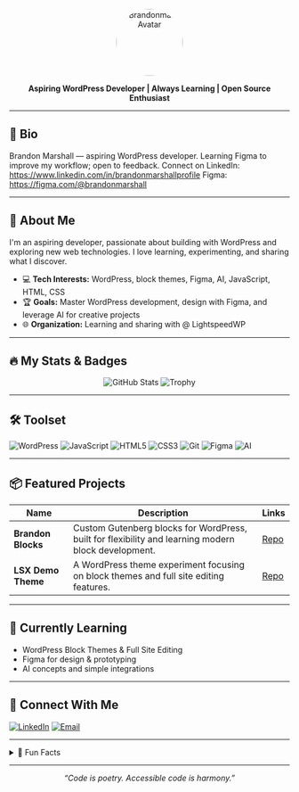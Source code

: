 <!-- Profile Header -->
<p align="center">
  <img src="https://github.com/Brandonma21.png" width="120" alt="Brandonma21 Avatar" style="border-radius:50%">
  <p align="center"><b>Aspiring WordPress Developer | Always Learning | Open Source Enthusiast</b></p>
</p>

---

## 👤 Bio

Brandon Marshall — aspiring WordPress developer. Learning Figma to improve my workflow; open to feedback. Connect on LinkedIn: https://www.linkedin.com/in/brandonmarshallprofile
Figma: https://figma.com/@brandonmarshall

---

## 🚀 About Me

I'm an aspiring developer, passionate about building with WordPress and exploring new web technologies. I love learning, experimenting, and sharing what I discover.

- 💻 **Tech Interests:** WordPress, block themes, Figma, AI, JavaScript, HTML, CSS
- 🏆 **Goals:** Master WordPress development, design with Figma, and leverage AI for creative projects
- 🌐 **Organization:** Learning and sharing with @ LightspeedWP

---

## 🔥 My Stats & Badges

<p align="center">
  <img src="https://github-readme-stats.vercel.app/api?username=Brandonmarshal&show_icons=true&hide=prs&count_private=true&theme=radical" alt="GitHub Stats" />
  <img src="https://github-profile-trophy.vercel.app/?username=Brandonmarshal&theme=flat&title=Stars,Followers,Commits,Issues,PullRequest" alt="Trophy" />
</p>

---

## 🛠️ Toolset

![WordPress](https://img.shields.io/badge/-WordPress-21759b?logo=wordpress&logoColor=white)
![JavaScript](https://img.shields.io/badge/-JavaScript-f7df1e?logo=javascript&logoColor=black)
![HTML5](https://img.shields.io/badge/-HTML5-e34f26?logo=html5&logoColor=white)
![CSS3](https://img.shields.io/badge/-CSS3-1572b6?logo=css3&logoColor=white)
![Git](https://img.shields.io/badge/-Git-f05032?logo=git&logoColor=white)
![Figma](https://img.shields.io/badge/-Figma-333?logo=figma&logoColor=white)
![AI](https://img.shields.io/badge/-AI-0b3d91?logo=openai&logoColor=white)

---

## 📦 Featured Projects

| Name | Description | Links |
|---|---|---|
| **Brandon Blocks** | Custom Gutenberg blocks for WordPress, built for flexibility and learning modern block development. | [Repo](https://github.com/Brandonma21/Brandon-Blocks) |
| **LSX Demo Theme** | A WordPress theme experiment focusing on block themes and full site editing features. | [Repo](https://github.com/Brandonma21/lsx-demo-theme) |

---

## 🌱 Currently Learning

- WordPress Block Themes & Full Site Editing
- Figma for design & prototyping
- AI concepts and simple integrations

---

## 🤝 Connect With Me

[![LinkedIn](https://img.shields.io/badge/-LinkedIn-0077b5?logo=linkedin&logoColor=white)](https://www.linkedin.com/in/brandonmarshallprofile)
[![Email](https://img.shields.io/badge/-Email-ea4335?logo=gmail&logoColor=white)](mailto:brandonmarshall101@gmail.com)

---

<details>
  <summary>📖 Fun Facts</summary>
  <ul>
    <li>GitHub’s mascot, the Octocat, was originally designed as a “cat/octopus hybrid” by graphic designer Simon Oxley for a stock image website. GitHub adopted it as their official mascot, and the Octocat has since become one of the most recognizable symbols in the developer community—appearing in countless customizations and memes!</li>
    <li>WordPress powers over 40% of all websites on the internet! What started in 2003 as a simple blogging platform has grown into the world’s most popular content management system (CMS), used by everyone from hobby bloggers to major media companies and Fortune 500 brands.</li>
  </ul>
</details>

---

<p align="center">
  <i>“Code is poetry. Accessible code is harmony.”</i>
</p>
